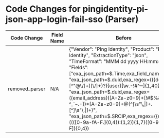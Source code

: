 # Code Changes for pingidentity-pi-json-app-login-fail-sso (Parser)

| Code Change | Field Name | Before | After |
|-------------|------------|--------|-------|
| removed_parser | N/A | {"Vendor": "Ping Identity", "Product": "Ping Identity", "ExtractionType": "json", "TimeFormat": "MMM dd yyyy HH:mm:ss.SSS", "Fields": ["exa_json_path=$.Time,exa_field_name=time", "exa_json_path=$.duid,exa_regex=(({domain}[^\"@\\\/]+)[\\\/]+)?({user}[\w\.\-\!\#\^\~]{1,40}\$?)", "exa_json_path=$.duid,exa_regex=({email_address}([A-Za-z0-9]+[!#$%&'+\/=?^_`~.-])*[A-Za-z0-9]+@[^\]\s\"\\,\|]+\.[^\]\s\"\\,\|]+)", "exa_json_path=$.SRCIP,exa_regex=({src_ip}((([0-9a-fA-F.]{0,4}):{1,2}){1,7}([0-9a-fA-F]){0,4})|(((25[0-5]|(2[0-4]|1\d|[0-9]|)\d)\.?\b){4}))(:({src_port}\d+))?", "exa_json_path=$..remoteAddr,exa_regex=({dest_ip}((([0-9a-fA-F.]{0,4}):{1,2}){1,7}([0-9a-fA-F]){0,4})|(((25[0-5]|(2[0-4]|1\d|[0-9]|)\d)\.?\b){4}))(:({dest_port}\d+))?", "exa_json_path=$.Status,exa_field_name=result", "exa_json_path=$.Protocol,exa_field_name=protocol", "exa_json_path=$.PingHost,exa_field_name=host", "exa_json_path=$.EventType,exa_field_name=operation", "exa_json_path=$.DescriptionFail,exa_field_name=failure_reason"], "Name": "pingidentity-pi-json-app-login-fail-sso", "Conditions": ["\"EventType\": \"SSO\"", "\"Status\": \"failure\""], "ParserVersion": "v1.0.0"} | N/A |